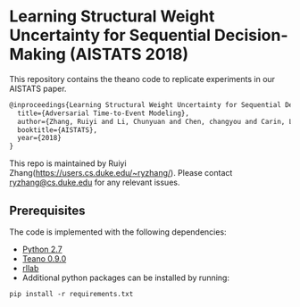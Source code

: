 # Learning Structural Weight Uncertainty for Sequential Decision-Making (AISTATS 2018)

This repository contains the theano code to replicate experiments in our AISTATS paper.
```latex
@inproceedings{Learning Structural Weight Uncertainty for Sequential Decision-Making, 
  title={Adversarial Time-to-Event Modeling},
  author={Zhang, Ruiyi and Li, Chunyuan and Chen, changyou and Carin, Lawrence},
  booktitle={AISTATS},
  year={2018}
}
```
 
This repo is maintained by Ruiyi Zhang(https://users.cs.duke.edu/~ryzhang/). Please contact <ryzhang@cs.duke.edu> for any relevant issues.


## Prerequisites
The code is implemented with the following dependencies:

- [Python 2.7](https://github.com/pyenv/pyenv)
- [Teano 0.9.0](https://github.com/Theano/Theano)
- [rllab](https://github.com/rll/rllab)
- Additional python packages can be installed by running:   

```
pip install -r requirements.txt
```

